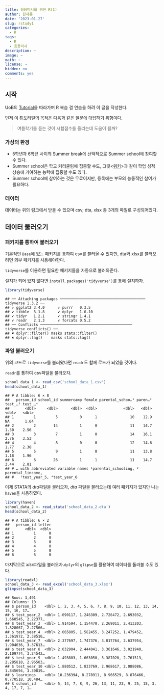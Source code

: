 ```yaml
---
title: 응용미시를 위한 R(1)
author: 한재륜
date: '2023-01-27'
slug: rstudy1
categories:
  - R
tags:
  - R
  - 응용미시
description: ~
image: ~
math: ~
license: ~
hidden: no
comments: yes
---
```

## 시작
UoB의 [Tutorial](https://hhsievertsen.shinyapps.io/applied_econ_with_R_dynamic/#section-research-question-data)을 따라가며 R 복습 겸 연습을 하려 이 글을 작성한다.

먼저 이 튜토리얼의 목적은 다음과 같은 질문에 대답하기 위함이다.
> 여름학기를 듣는 것이 시험점수를 올리는데 도움이 될까?

### 가상의 환경
- 5학년과 6학년 사이의 Summer break에 선택적으로 Summer school에 참여할 수 있다.
- Summer school은 학교 커리큘럼에 집중할 수도, 그릿<[위키](https://ko.wikipedia.org/wiki/%EA%B7%B8%EB%A6%BF)>과 같이 학업 성적 상승에 기여하는 능력에 집중할 수도 있다.
- Summer school에 참여하는 것은 무료이지만, 등록에는 부모의 능동적인 참여가 필요하다.

### 데이터
데이터는 위의 링크에서 받을 수 있으며 csv, dta, xlsx 총 3개의 파일로 구성되어있다.

## 데이터 불러오기
### 패키지를 통하여 불러오기
기본적인 `Base`에 있는 패키지를 통하여 csv를 불러올 수 있지만, dta와 xlsx를 불러오려면 외부 페키지를 사용해야한다.

`tidyverse`를 이용하면 필요한 패키지들을 자동으로 불러와준다. 

설치가 되어 있지 않다면 `install.packages('tidyverse')`를 통해 설치하자.

```r
library(tidyverse)
```

```
## ── Attaching packages ─────────────────────────────────────── tidyverse 1.3.2 ──
## ✔ ggplot2 3.4.0      ✔ purrr   0.3.5 
## ✔ tibble  3.1.8      ✔ dplyr   1.0.10
## ✔ tidyr   1.2.1      ✔ stringr 1.4.1 
## ✔ readr   2.1.3      ✔ forcats 0.5.2 
## ── Conflicts ────────────────────────────────────────── tidyverse_conflicts() ──
## ✖ dplyr::filter() masks stats::filter()
## ✖ dplyr::lag()    masks stats::lag()
```

### 파일 불러오기
위의 코드로 `tidyverse`를 불러왔다면 `readr`도 함께 로드가 되었을 것이다.

`readr`를 통하여 csv파일을 불러오자.


```r
school_data_1 <- read_csv('school_data_1.csv')
head(school_data_1)
```

```
## # A tibble: 6 × 8
##   person_id school_id summercamp female parental_schoo…¹ paren…² test_…³ test_…⁴
##       <dbl>     <dbl>      <dbl>  <dbl>            <dbl>   <dbl>   <dbl>   <dbl>
## 1         1         5          0      1               10    12.9   NA       1.64
## 2         2        14          1      0               11    14.7    1.30    2.56
## 3         3         7          1      0               14    16.1    2.76    3.53
## 4         4         8          0      0               12    14.6    1.77    2.38
## 5         5         9          1      0               11    13.8    1.18    1.96
## 6         6        26          1      1               11    14.7    2.44    2.81
## # … with abbreviated variable names ¹​parental_schooling, ²​parental_lincome,
## #   ³​test_year_5, ⁴​test_year_6
```

이제 STATA의 *dta*파일을 불러오자, *dta* 파일을 불러오는데 여러 패키지가 있지만 나는 `haven`을 사용하였다.


```r
library(haven)
school_data_2 <- read_stata('school_data_2.dta')
head(school_data_2)
```

```
## # A tibble: 6 × 2
##   person_id letter
##       <dbl>  <dbl>
## 1         1      0
## 2         2      0
## 3         3      0
## 4         4      0
## 5         5      0
## 6         6      0
```

마지막으로 *xlsx*파일을 불러오자.`dplyr`의 `glipse`를 활용하여 데이터를 둘러볼 수도 있다.


```r
library(readxl)
school_data_3 <- read_excel('school_data_3.xlsx')
glimpse(school_data_3)
```

```
## Rows: 3,491
## Columns: 10
## $ person_id    <dbl> 1, 2, 3, 4, 5, 6, 7, 8, 9, 10, 11, 12, 13, 14, 15, 16, 17…
## $ test_year_2  <dbl> 1.090117, 1.246309, 2.726472, 2.693032, 1.660545, 2.22377…
## $ test_year_3  <dbl> 1.914594, 1.154470, 2.269011, 2.413203, 1.828067, 2.27566…
## $ test_year_4  <dbl> 2.065805, 1.582455, 3.247252, 1.479452, 1.361972, 2.38510…
## $ test_year_7  <dbl> 2.377697, 1.747376, 3.017764, 2.637954, 1.904636, 3.37613…
## $ test_year_8  <dbl> 2.032904, 2.444041, 3.361646, 3.021940, 2.109774, 3.24542…
## $ test_year_9  <dbl> 1.493803, 1.663050, 3.387020, 2.761513, 2.285818, 2.96503…
## $ test_year_10 <dbl> 1.880512, 1.833769, 2.968617, 2.088086, 1.845694, 3.30819…
## $ learnings    <dbl> 10.236394, 8.278911, 8.966529, 8.876466, 8.770518, 10.484…
## $ school_id    <dbl> 5, 14, 7, 8, 9, 26, 13, 11, 23, 9, 25, 15, 3, 4, 17, 7, 1…
```

